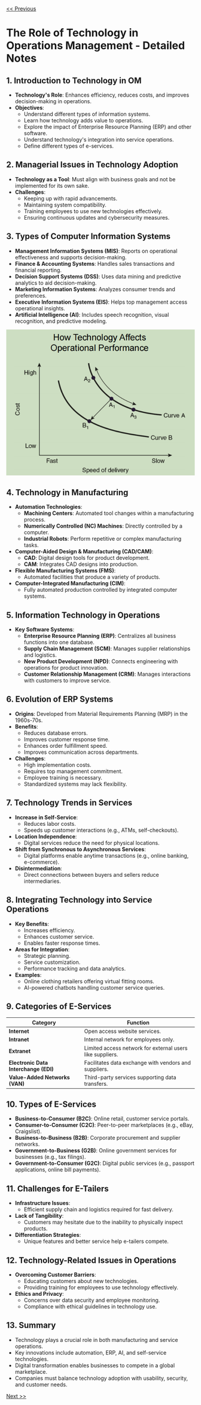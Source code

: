 [<< Previous](https://eclairjit.github.io/intro-to-operations-management/5_Operations_Strategy)

# The Role of Technology in Operations Management - Detailed Notes

## 1. Introduction to Technology in OM

- **Technology's Role**: Enhances efficiency, reduces costs, and improves decision-making in operations.
- **Objectives**:
  - Understand different types of information systems.
  - Learn how technology adds value to operations.
  - Explore the impact of Enterprise Resource Planning (ERP) and other software.
  - Understand technology's integration into service operations.
  - Define different types of e-services.

## 2. Managerial Issues in Technology Adoption

- **Technology as a Tool**: Must align with business goals and not be implemented for its own sake.
- **Challenges**:
  - Keeping up with rapid advancements.
  - Maintaining system compatibility.
  - Training employees to use new technologies effectively.
  - Ensuring continuous updates and cybersecurity measures.

## 3. Types of Computer Information Systems

- **Management Information Systems (MIS)**: Reports on operational effectiveness and supports decision-making.
- **Finance & Accounting Systems**: Handles sales transactions and financial reporting.
- **Decision Support Systems (DSS)**: Uses data mining and predictive analytics to aid decision-making.
- **Marketing Information Systems**: Analyzes consumer trends and preferences.
- **Executive Information Systems (EIS)**: Helps top management access operational insights.
- **Artificial Intelligence (AI)**: Includes speech recognition, visual recognition, and predictive modeling.

![How technology affects Operational Performance](./images/image-16.png)

## 4. Technology in Manufacturing

- **Automation Technologies**:
  - **Machining Centers**: Automated tool changes within a manufacturing process.
  - **Numerically Controlled (NC) Machines**: Directly controlled by a computer.
  - **Industrial Robots**: Perform repetitive or complex manufacturing tasks.
- **Computer-Aided Design & Manufacturing (CAD/CAM)**:
  - **CAD**: Digital design tools for product development.
  - **CAM**: Integrates CAD designs into production.
- **Flexible Manufacturing Systems (FMS)**:
  - Automated facilities that produce a variety of products.
- **Computer-Integrated Manufacturing (CIM)**:
  - Fully automated production controlled by integrated computer systems.

## 5. Information Technology in Operations

- **Key Software Systems**:
  - **Enterprise Resource Planning (ERP)**: Centralizes all business functions into one database.
  - **Supply Chain Management (SCM)**: Manages supplier relationships and logistics.
  - **New Product Development (NPD)**: Connects engineering with operations for product innovation.
  - **Customer Relationship Management (CRM)**: Manages interactions with customers to improve service.

## 6. Evolution of ERP Systems

- **Origins**: Developed from Material Requirements Planning (MRP) in the 1960s-70s.
- **Benefits**:
  - Reduces database errors.
  - Improves customer response time.
  - Enhances order fulfillment speed.
  - Improves communication across departments.
- **Challenges**:
  - High implementation costs.
  - Requires top management commitment.
  - Employee training is necessary.
  - Standardized systems may lack flexibility.

## 7. Technology Trends in Services

- **Increase in Self-Service**:
  - Reduces labor costs.
  - Speeds up customer interactions (e.g., ATMs, self-checkouts).
- **Location Independence**:
  - Digital services reduce the need for physical locations.
- **Shift from Synchronous to Asynchronous Services**:
  - Digital platforms enable anytime transactions (e.g., online banking, e-commerce).
- **Disintermediation**:
  - Direct connections between buyers and sellers reduce intermediaries.

## 8. Integrating Technology into Service Operations

- **Key Benefits**:
  - Increases efficiency.
  - Enhances customer service.
  - Enables faster response times.
- **Areas for Integration**:
  - Strategic planning.
  - Service customization.
  - Performance tracking and data analytics.
- **Examples**:
  - Online clothing retailers offering virtual fitting rooms.
  - AI-powered chatbots handling customer service queries.

## 9. Categories of E-Services

| Category                              | Function                                                  |
| ------------------------------------- | --------------------------------------------------------- |
| **Internet**                          | Open access website services.                             |
| **Intranet**                          | Internal network for employees only.                      |
| **Extranet**                          | Limited access network for external users like suppliers. |
| **Electronic Data Interchange (EDI)** | Facilitates data exchange with vendors and suppliers.     |
| **Value-Added Networks (VAN)**        | Third-party services supporting data transfers.           |

## 10. Types of E-Services

- **Business-to-Consumer (B2C)**: Online retail, customer service portals.
- **Consumer-to-Consumer (C2C)**: Peer-to-peer marketplaces (e.g., eBay, Craigslist).
- **Business-to-Business (B2B)**: Corporate procurement and supplier networks.
- **Government-to-Business (G2B)**: Online government services for businesses (e.g., tax filings).
- **Government-to-Consumer (G2C)**: Digital public services (e.g., passport applications, online bill payments).

## 11. Challenges for E-Tailers

- **Infrastructure Issues**:
  - Efficient supply chain and logistics required for fast delivery.
- **Lack of Tangibility**:
  - Customers may hesitate due to the inability to physically inspect products.
- **Differentiation Strategies**:
  - Unique features and better service help e-tailers compete.

## 12. Technology-Related Issues in Operations

- **Overcoming Customer Barriers**:
  - Educating customers about new technologies.
  - Providing training for employees to use technology effectively.
- **Ethics and Privacy**:
  - Concerns over data security and employee monitoring.
  - Compliance with ethical guidelines in technology use.

## 13. Summary

- Technology plays a crucial role in both manufacturing and service operations.
- Key innovations include automation, ERP, AI, and self-service technologies.
- Digital transformation enables businesses to compete in a global marketplace.
- Companies must balance technology adoption with usability, security, and customer needs.

[Next >>](https://eclairjit.github.io/intro-to-operations-management/7_The_Service_Encounter)
